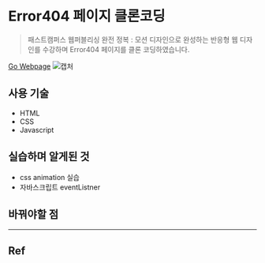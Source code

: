 # Error404 페이지 클론코딩
> 패스트캠퍼스 웹퍼블리싱 완전 정복 : 모션 디자인으로 완성하는 반응형 웹 디자인를 수강하며 Error404 페이지를 클론 코딩하였습니다.

[Go Webpage](https://jisooovo.github.io/Clone-Coding-Error404/)
![캡처](https://github.com/JisooOvO/Clone-Coding-Error404/assets/138751028/2fd09b50-624a-4722-8998-09e503ed92c6)

## 사용 기술
- HTML
- CSS
- Javascript

## 실습하며 알게된 것
- css animation 실습
- 자바스크립트 eventListner

## 바꿔야할 점

---
## Ref
